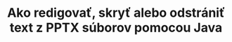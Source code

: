 ---
############################# Static ############################
layout: "auto-gen-gist"
draft: false
path: "sk/redaction/java/text/pptx"
otherformats: CSV DOC DOCM DOCX DOT DOTM DOTX PDF POT POTM PPS PPSM PPSX PPT PPTM RTF XLS XLSM XLSX XLT XLTM XLTX  

############################# Head ############################
head_title: "Redigovať PPTX Text pomocou presnej frázy/regulárneho výrazu v Java"
head_description: "GroupDocs.Redaction s Java API umožňuje vývojárom redigovať text z PDF DOC DOCX RTF XLSX CSV PPT PPTX & obrázky pomocou presnej frázy alebo regulárneho výrazu v Java"

############################# Header ############################
title: "Ako redigovať, skryť alebo odstrániť text z PPTX súborov pomocou Java"
description: "GroupDocs.Redaction s Java API umožňuje redigovať, skryť alebo odstrániť citlivý text z textových dokumentov, pracovných hárkov, prezentácií, PDF s & obrázkov."

################### SubMenu/Download Button #####################
button:
    enable: true

############################# About ############################
about:
    enable: true
    title: "Čo je redigovanie textu?"
    content: |
        Redakcia textu je proces odstránenia dôverného alebo nechceného textu alebo informácií z digitálnych dokumentov, pričom zvyšok dokumentu alebo odseku, ktorý ho obsahuje, ponecháva nedotknutý. Redakcia pomáha používateľom, ako aj organizácii chrániť ich citlivé informácie tým, že ich skryje alebo natrvalo odstráni. Pomocou GroupDocs.Redaction Java API môžu používatelia teraz redigovať, skryť alebo odstrániť citlivý text z textových dokumentov, pracovných hárkov, prezentácií, PDF a súborov rastrových obrázkov. Rozhranie API poskytuje širokú škálu možností a metód na redakciu súkromných informácií v dokumentoch. Podporuje vyhľadávanie a redigovanie pomocou presnej zhody alebo regulárnych výrazov, použite textové (kódy výnimiek) alebo grafické (farebné obdĺžniky) redakcie a mnoho ďalších. Prečo to teda neskúsiť automatizovať proces redakcie dokumentov stiahnutím rozhrania API a preskúmaním jeho základných a pokročilých funkcií. 

############################# Steps ############################
steps:
    enable: true
    block:
    - title_left: "Redakt PPTX Presná fráza v Java"
      content_left: |
        GroupDocs.Redaction umožňuje jednoducho redigovať údaje citlivej alebo súkromnej povahy z vašich dokumentov. Najobľúbenejším prípadom redigovania je odstránenie textu z dokumentu. 

        Nasledujúci kód je možné použiť na aplikáciu textovej redigácie na konkrétnu časť dokumentu pomocou presnej frázy. Umožňuje používateľom nahradiť osobnú presnú frázu „Michal Clark“ osobným (alebo akýmkoľvek kódom výnimky),

      title_right: "Odstrániť citlivé údaje z PPTX"
      content_right: |
        * Vytvorte inštanciu súboru [Redactor](https://apireference.groupdocs.com/redaction/java/com.groupdocs.redaction/Redactor) class & upload PPTX
        * Zavolajte Redactor.Apply metódu s novou inštanciou triedy exactPhraseRedAction
        * Zavolajte metódu redactor.save s objektom [exactPhraseRedAction](https://apireference.groupdocs.com/redaction/java/com.groupdocs.redaction.redactions/ExactPhraseRedaction)
        * Zavolajte metódu redactor.save na uloženie zmien 

      gisthash: "3202859fc19b5dfd14e8f073b70a18f8"
      gistfile: "redactexactphrase.java"
      
    - title_left: "Redakcia textu citlivá na veľké a veľké písmená v PPTX"
      content_left: |
        Nasledujúci príklad umožňuje používateľom vykonať presnú redigáciu s rozlišením písmen, ktoré rozlišujú veľké a veľké písmená, aby odstránili alebo skryli konkrétny skľučovadlo textu v dokumente. V predvolenom nastavení je vyhľadávanie presnej frázy necitlivé na malé a veľké písmená. 
        
      title_right: "Vykonajte redakciu citlivú na veľké a veľké písmená pomocou Java"
      content_right: |
        * Vytvorte inštanciu súboru [Redactor](https://apireference.groupdocs.com/redaction/java/com.groupdocs.redaction/Redactor) class & upload PPTX
        * Zavolajte Redactor.Apply metódu s novou inštanciou triedy exactPhraseRedAction
        * Zavolajte metódu redactor.save s objektom [exactPhraseRedAction](https://apireference.groupdocs.com/redaction/java/com.groupdocs.redaction.redactions/ExactPhraseRedaction)
        * Zavolajte metódu redactor.save na uloženie zmien 
        
      gisthash: "a43e3ce358f93df92373b5441bc579fb"
      gistfile: "casesensitiveredaction.java"

    - title_left: "Redigovanie textu v PPTX pomocou farebného poľa"
      content_left: |
        Namiesto odstránenia redigovaného textu alebo umiestnenia reťazca tam je tiež možné umiestniť farebné pole nad redigovaný text. V tomto prípade bude zodpovedaný text odstránený a farebný obdĺžnik bude umiestnený nad redigovaný text.
        
      title_right: "Použite farebné pole na odstránenie textu v Java"
      content_right: |
        * Vytvorte inštanciu súboru [Redactor](https://apireference.groupdocs.com/redaction/java/com.groupdocs.redaction/Redactor) class & upload PPTX
        * Zavolajte Redactor.Apply metódu s novou inštanciou triedy exactPhraseRedAction
        * Zavolajte metódu redactor.save s objektom [exactPhraseRedAction](https://apireference.groupdocs.com/redaction/java/com.groupdocs.redaction.redactions/ExactPhraseRedaction)
        * Zavolajte metódu redactor.save na uloženie zmien 
        
      gisthash: "6d83e791388b6834a372dc90f4b455f6"
      gistfile: "redacttextusingcolorbox.java"

    - title_left: "Požiadavky na systém"
      content_left: |
        GroupDocs.Redaction for Java API sú podporované na všetkých hlavných platformách a operačných systémoch. Kompletnú príručku systémových požiadaviek nájdete na stránke [systémové požiadavky](https://docs.groupdocs.com/redaction/java/system-requirements) Pred spustením kódu nižšie sa uistite, že máte vo svojom systéme nainštalované nasledujúce predpoklady:
        * Operačné systémy: Microsoft Windows, Linux, Mac OS
        * Vývojové prostredie: NetBeans, Intellij IDEA, Eclipse atď
        * Java Runtime prostredie: J2SE 6.0 a vyššie
        * Získajte najnovšiu verziu GroupDocs.Redaction for Java z [Maven](https://repository.groupdocs.com/webapp/#/artifacts/browse/tree/General/repo/com/groupdocs/groupdocs-redaction)
        
      title_right: "Prečo používať GroupDocs.Redaction"
      content_right: |
        * Povoliť používateľom pridávať vlastné formáty dokumentov a typy redakcií
        * Na odstránenie citlivých informácií nie je potrebný žiadny ďalší softvér
        * Možnosť nastaviť vykresľujúci dokument rozsahu strán ako PDF
        * Jednoduchý spôsob redigovania rôznych typov metaúdajov: meno autora, verzia, názov, predmet, popis a mnoho ďalších
        * Extrakcia informácií o dokumente - typ súboru, počet strán atď.

############################# Demos ############################
demos:
    enable: true
############################# More Formats ############################
more_formats:
    enable: true

############################# Back to top ###############################
back_to_top:
    enable: true
---